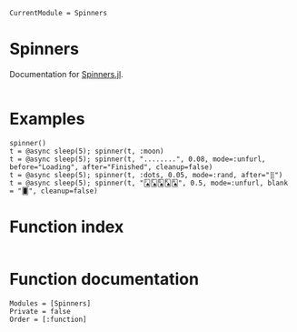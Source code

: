 ```@meta
CurrentModule = Spinners
```

# Spinners

Documentation for [Spinners.jl](https://github.com/AshlinHarris/Spinners.jl).

```@contents
```

# Examples

```@example
spinner()
t = @async sleep(5); spinner(t, :moon)
t = @async sleep(5); spinner(t, "........", 0.08, mode=:unfurl, before="Loading", after="Finished", cleanup=false)
t = @async sleep(5); spinner(t, :dots, 0.05, mode=:rand, after="⣿")
t = @async sleep(5); spinner(t, "🂫🂬🂭🂮🂡", 0.5, mode=:unfurl, blank = "🂠", cleanup=false)

```
# Function index

```@index
```

# Function documentation

```@autodocs
Modules = [Spinners]
Private = false
Order = [:function]
```


